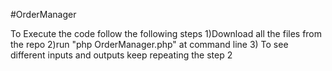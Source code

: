 #OrderManager

To Execute the code follow the following steps
  1)Download all the files from the repo
  2)run "php OrderManager.php" at command line
  3) To see different inputs and outputs keep repeating the step 2
